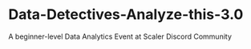 # Data-Detectives-Analyze-this-3.0
A beginner-level Data Analytics Event at Scaler Discord Community
